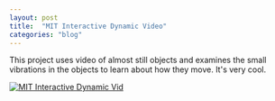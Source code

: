 ```yaml
---
layout: post
title:  "MIT Interactive Dynamic Video"
categories: "blog"
---
```


This project uses video of almost still objects and examines the small vibrations in the objects to learn about how they move. It's very cool.

[![MIT Interactive Dynamic Vid](http://img.youtube.com/vi/4f09VdXex3A/0.jpg)](https://www.youtube.com/watch?v=4f09VdXex3A)
